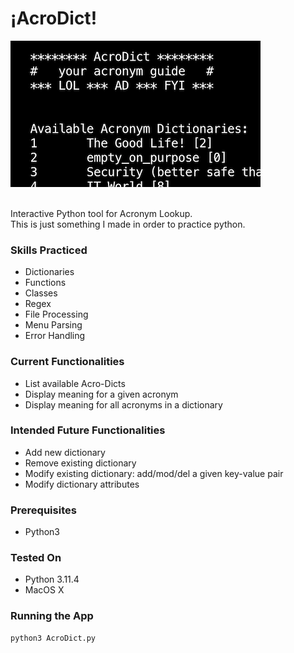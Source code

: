 # ¡AcroDict! 

![](https://github.com/eitancj/preview_images/blob/main/AcroDict_Preview_400.png?raw=true)

\
Interactive Python tool for Acronym Lookup.\
This is just something I made in order to practice python.

### Skills Practiced
- Dictionaries
- Functions
- Classes
- Regex
- File Processing
- Menu Parsing
- Error Handling

### Current Functionalities
- List available Acro-Dicts
- Display meaning for a given acronym
- Display meaning for all acronyms in a dictionary

### Intended Future Functionalities
- Add new dictionary
- Remove existing dictionary
- Modify existing dictionary: add/mod/del a given key-value pair
- Modify dictionary attributes

### Prerequisites
- Python3
  
### Tested On
- Python 3.11.4
- MacOS X

### Running the App
```
python3 AcroDict.py
```